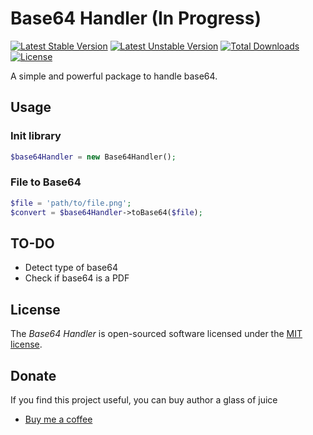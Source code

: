 # Base64 Handler (In Progress)

[![Latest Stable Version](https://poser.pugx.org/normeno/base64-handler/v/stable)](https://packagist.org/packages/normeno/base64-handler)
[![Latest Unstable Version](https://poser.pugx.org/normeno/base64-handler/v/unstable)](https://packagist.org/packages/normeno/base64-handler)
[![Total Downloads](https://poser.pugx.org/normeno/base64-handler/downloads)](https://packagist.org/packages/normeno/base64-handler)
[![License](https://poser.pugx.org/normeno/base64-handler/license)](https://packagist.org/packages/normeno/base64-handler)

A simple and powerful package to handle base64.

## Usage

### Init library

```php
$base64Handler = new Base64Handler();
```

### File to Base64

```php
$file = 'path/to/file.png';
$convert = $base64Handler->toBase64($file);
```

## TO-DO

* Detect type of base64
* Check if base64 is a PDF

## License

The _Base64 Handler_ is open-sourced software licensed under the [MIT license](https://opensource.org/licenses/MIT).

## Donate

If you find this project useful, you can buy author a glass of juice

* [Buy me a coffee](https://www.buymeacoff.ee/normeno)